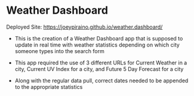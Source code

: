 # Weather Dashboard

Deployed Site: https://joeypiraino.github.io/weather.dashboard/

* This is the creation of a Weather Dashboard app that is supposed to update in real time with weather statistics depending on which city someone types into the search form

* This app required the use of 3 different URLs for Current Weather in a city, Current UV Index for a city, and Future 5 Day Forecast for a city

* Along with the regular data pull, correct dates needed to be appended to the appropriate statistics
